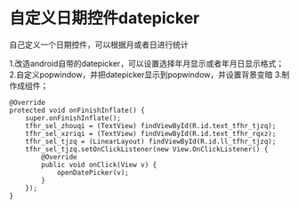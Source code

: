 # 自定义日期控件datepicker

自己定义一个日期控件，可以根据月或者日进行统计

1.改造android自带的datepicker，可以设置选择年月显示或者年月日显示格式；
2.自定义popwindow，并把datepicker显示到popwindow，并设置背景变暗
3.制作成组件；
  

    @Override
    protected void onFinishInflate() {
        super.onFinishInflate();
        tfhr_sel_zhouqi = (TextView) findViewById(R.id.text_tfhr_tjzq);
        tfhr_sel_xzriqi = (TextView) findViewById(R.id.text_tfhr_rqxz);
        tfhr_sel_tjzq = (LinearLayout) findViewById(R.id.ll_tfhr_tjzq);
        tfhr_sel_tjzq.setOnClickListener(new View.OnClickListener() {
            @Override
            public void onClick(View v) {
                openDatePicker(v);
            }
        });
    }
